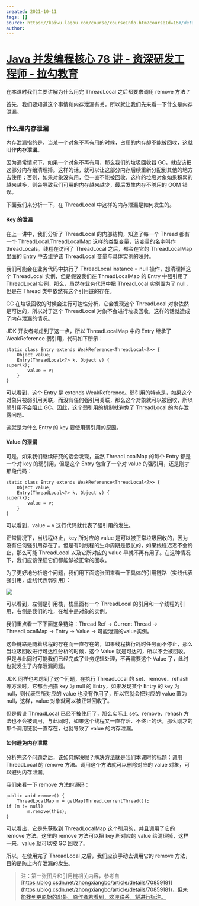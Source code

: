 ```yaml
---
created: 2021-10-11
tags: []
source: https://kaiwu.lagou.com/course/courseInfo.htm?courseId=16#/detail/pc?id=238
author: 
---
```


# [Java 并发编程核心 78 讲 - 资深研发工程师 - 拉勾教育](https://kaiwu.lagou.com/course/courseInfo.htm?courseId=16#/detail/pc?id=238)


在本课时我们主要讲解为什么用完 ThreadLocal 之后都要求调用 remove 方法？

首先，我们要知道这个事情和内存泄漏有关，所以就让我们先来看一下什么是内存泄漏。

### 什么是内存泄漏

内存泄漏指的是，当某一个对象不再有用的时候，占用的内存却不能被回收，这就叫作**内存泄漏**。

因为通常情况下，如果一个对象不再有用，那么我们的垃圾回收器 GC，就应该把这部分内存给清理掉。这样的话，就可以让这部分内存后续重新分配到其他的地方去使用；否则，如果对象没有用，但一直不能被回收，这样的垃圾对象如果积累的越来越多，则会导致我们可用的内存越来越少，最后发生内存不够用的 OOM 错误。

下面我们来分析一下，在 ThreadLocal 中这样的内存泄漏是如何发生的。

#### Key 的泄漏

在上一讲中，我们分析了 ThreadLocal 的内部结构，知道了每一个 Thread 都有一个 ThreadLocal.ThreadLocalMap 这样的类型变量，该变量的名字叫作 threadLocals。线程在访问了 ThreadLocal 之后，都会在它的 ThreadLocalMap 里面的 Entry 中去维护该 ThreadLocal 变量与具体实例的映射。

我们可能会在业务代码中执行了 ThreadLocal instance = null 操作，想清理掉这个 ThreadLocal 实例，但是假设我们在 ThreadLocalMap 的 Entry 中强引用了 ThreadLocal 实例，那么，虽然在业务代码中把 ThreadLocal 实例置为了 null，但是在 Thread 类中依然有这个引用链的存在。

GC 在垃圾回收的时候会进行可达性分析，它会发现这个 ThreadLocal 对象依然是可达的，所以对于这个 ThreadLocal 对象不会进行垃圾回收，这样的话就造成了内存泄漏的情况。

JDK 开发者考虑到了这一点，所以 ThreadLocalMap 中的 Entry 继承了 WeakReference 弱引用，代码如下所示：

```
static class Entry extends WeakReference<ThreadLocal<?>> {
    Object value;
    Entry(ThreadLocal<?> k, Object v) {
super(k);
        value = v;
    }
}
```

可以看到，这个 Entry 是 extends WeakReference。弱引用的特点是，如果这个对象只被弱引用关联，而没有任何强引用关联，那么这个对象就可以被回收，所以弱引用不会阻止 GC。因此，这个弱引用的机制就避免了 ThreadLocal 的内存泄露问题。

这就是为什么 Entry 的 key 要使用弱引用的原因。

#### Value 的泄漏

可是，如果我们继续研究的话会发现，虽然 ThreadLocalMap 的每个 Entry 都是一个对 key 的弱引用，但是这个 Entry 包含了一个对 value 的强引用，还是刚才那段代码：

```
static class Entry extends WeakReference<ThreadLocal<?>> {
    Object value;
    Entry(ThreadLocal<?> k, Object v) {
super(k);
        value = v;
    }
}
```

可以看到，value = v 这行代码就代表了强引用的发生。

正常情况下，当线程终止，key 所对应的 value 是可以被正常垃圾回收的，因为没有任何强引用存在了。但是有时线程的生命周期是很长的，如果线程迟迟不会终止，那么可能 ThreadLocal 以及它所对应的 value 早就不再有用了。在这种情况下，我们应该保证它们都能够被正常的回收。

为了更好地分析这个问题，我们用下面这张图来看一下具体的引用链路（实线代表强引用，虚线代表弱引用）：

![](https://s0.lgstatic.com/i/image3/M01/68/C4/Cgq2xl5Pld-AHFhJAADLtGXmSxc833.png)

可以看到，左侧是引用栈，栈里面有一个 ThreadLocal 的引用和一个线程的引用，右侧是我们的堆，在堆中是对象的实例。

我们重点看一下下面这条链路：Thread Ref → Current Thread → ThreadLocalMap → Entry → Value → 可能泄漏的value实例。

这条链路是随着线程的存在而一直存在的，如果线程执行耗时任务而不停止，那么当垃圾回收进行可达性分析的时候，这个 Value 就是可达的，所以不会被回收。但是与此同时可能我们已经完成了业务逻辑处理，不再需要这个 Value 了，此时也就发生了内存泄漏问题。

JDK 同样也考虑到了这个问题，在执行 ThreadLocal 的 set、remove、rehash 等方法时，它都会扫描 key 为 null 的 Entry，如果发现某个 Entry 的 key 为 null，则代表它所对应的 value 也没有作用了，所以它就会把对应的 value 置为 null，这样，value 对象就可以被正常回收了。

但是假设 ThreadLocal 已经不被使用了，那么实际上 set、remove、rehash 方法也不会被调用，与此同时，如果这个线程又一直存活、不终止的话，那么刚才的那个调用链就一直存在，也就导致了 value 的内存泄漏。

#### 如何避免内存泄露

分析完这个问题之后，该如何解决呢？解决方法就是我们本课时的标题：调用 ThreadLocal 的 remove 方法。调用这个方法就可以删除对应的 value 对象，可以避免内存泄漏。

我们来看一下 remove 方法的源码：

```
public void remove() {
    ThreadLocalMap m = getMap(Thread.currentThread());
if (m != null)
        m.remove(this);
}
```

可以看出，它是先获取到 ThreadLocalMap 这个引用的，并且调用了它的 remove 方法。这里的 remove 方法可以把 key 所对应的 value 给清理掉，这样一来，value 就可以被 GC 回收了。

所以，在使用完了 ThreadLocal 之后，我们应该手动去调用它的 remove 方法，目的是防止内存泄漏的发生。

> 注：第一张图片和引用链相关内容，参考自[https://blog.csdn.net/zhongxiangbo/article/details/70859181](https://blog.csdn.net/zhongxiangbo/article/details/70859181)，但未能找到更原始的出处，原作者若看到，欢迎联系，将进行标注。

